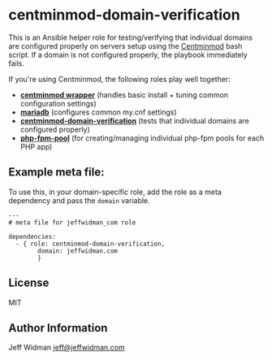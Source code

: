 centminmod-domain-verification
=========

This is an Ansible helper role for testing/verifying that individual domains are
configured properly on servers setup using the [Centminmod](http://centminmod.com/)
bash script. If a domain is not configured properly, the playbook immediately fails.

If you're using Centminmod, the following roles play well together:
  - **[centminmod wrapper](https://github.com/jeffwidman/ansible-centminmod)** (handles basic install + tuning common configuration settings)
  - **[mariadb](https://github.com/jeffwidman/ansible-mariadb)** (configures common my.cnf settings)
  - **[centminmod-domain-verification](https://github.com/jeffwidman/ansible-centminmod-domain-verification)** (tests that individual domains are configured properly)
  - **[php-fpm-pool](https://github.com/jeffwidman/ansible-php-fpm-pool)** (for creating/managing individual php-fpm pools for each PHP app)

Example meta file:
----------------
To use this, in your domain-specific role, add the role as a meta
dependency and pass the `domain` variable.

    ---
    # meta file for jeffwidman_com role

    dependencies:
      - { role: centminmod-domain-verification,
            domain: jeffwidman.com
            }

License
-------

MIT

Author Information
------------------

Jeff Widman jeff@jeffwidman.com
